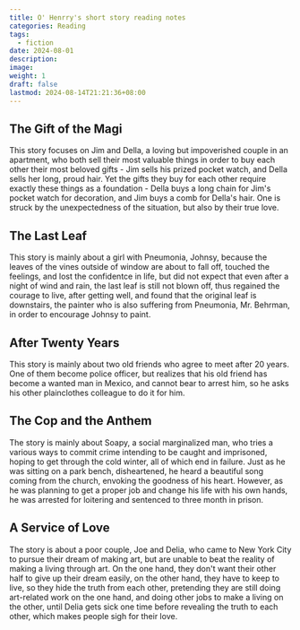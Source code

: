 ```yaml
---
title: O' Henrry's short story reading notes
categories: Reading
tags:
  - fiction
date: 2024-08-01
description: 
image: 
weight: 1
draft: false
lastmod: 2024-08-14T21:21:36+08:00
---
```

## The Gift of the Magi

This story focuses on Jim and Della, a loving but impoverished couple in an apartment, who both sell their most valuable things in order to buy each other their most beloved gifts - Jim sells his prized pocket watch, and Della sells her long, proud hair. Yet the gifts they buy for each other require exactly these things as a foundation - Della buys a long chain for Jim's pocket watch for decoration, and Jim buys a comb for Della's hair. One is struck by the unexpectedness of the situation, but also by their true love.

## The Last Leaf

This story is mainly about a girl with Pneumonia, Johnsy, because the leaves of the vines outside of window are about to fall off, touched the feelings, and lost the confidentce in life, but did not expect that even after a night of wind and rain, the last leaf is still not blown off, thus regained the courage to live, after getting well, and found that the original leaf is downstairs, the painter who is also suffering from Pneumonia, Mr. Behrman, in order to encourage Johnsy to paint.

## After Twenty Years

This story is mainly about two old friends who agree to meet after 20 years. One of them become police officer, but realizes that his old friend has become a wanted man in Mexico, and cannot bear to arrest him, so he asks his other plainclothes colleague to do it for him.

## The Cop and the Anthem

The story is mainly about Soapy, a social marginalized man, who tries a various ways to commit crime intending to be caught and imprisoned, hoping to get through the cold winter, all of which end in failure. Just as he was sitting on a park bench, disheartened, he heard a beautiful song coming from the church, envoking the goodness of his heart. However, as he was planning to get a proper job and change his life with his own hands, he was arrested for loitering and sentenced to three month in prison.

## A Service of Love

The story is about a poor couple, Joe and Delia, who came to New York City to pursue their dream of making art, but are unable to beat the reality of making a living through art. On the one hand, they don't want their other half to give up their dream easily, on the other hand, they have to keep to live, so they hide the truth from each other, pretending they are still doing art-related work on the one hand, and doing other jobs to make a living on the other, until Delia gets sick one time before revealing the truth to each other, which makes people sigh for their love.